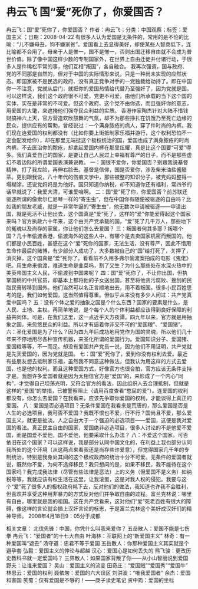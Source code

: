 # 冉云飞  国“爱”死你了，你爱国否？

冉云飞：国“爱”死你了，你爱国否？
作者：冉云飞；分类：中国观察；标签：爱国主义 ；日期：2008-04-22
有很多人认为爱国是无条件的，常用的是不伦的比喻：“儿不嫌母丑，狗不嫌家贫”。爱国看上去显得美好，却使某些人智商低下，连比喻都不会用了。母亲于人是惟一，国不是惟一，否则出国迁移自由就不会成为普世价值。除了像中国这样少数的专制国家外，在世界上自由迁徙并付诸行动，于很多人是件稀松平常的事，他们互相“叛国”，各自融合。
我再次强调，国与政府、党的不同那是自然的，但对于中国的实际情形来说，只是一种尚未实现的应然状态。即国家被不是民选的政府、没有真正竞争对手的一党独裁给劫持了。即在中国你一不注意，党就从后门，就把你的爱国热情给代替乃至强奸了，因为党就是国。可以这样说，我们这个政府很不可爱，党更不可爱，由他们所承载的当下这个国的实体，实在是非常的不可爱。但这个政府、这个党不由你选，而且强奸你的意志，用爱国的大氅，来遮掩他们强夺民众利益的实质。
香港作家陶杰针对大陆不惜钱财搞神六上天，官方营造欢欣鼓舞的气氛，却不为那些挣扎在饥饿乃至死亡边缘的民众，提供应有的帮助，曾经说过：一个满身脓疮的病人，穿了件时尚的内裤。我们现在连爱国的权利都没有（比如你要上街抵制家乐福并游行，这个权利恐怕不一定会配发给你），却在那里无端挺这个极权统治的国，爱国也成了满身脓疮的时尚内裤。不去医治你的脓疮，却拿起爱国内裤在那里炫耀，真是比这个国要“可爱”得多。我们真爱自己的国家，是要让自己人民过上幸福有尊严的日子，而不是那些虚幻不着边际的所谓爱国表演兼说教。
一：国很不爱你，你爱国否？别跟我说基督精神，打了我左脸，再伸右脸去。基督是信仰，国是否爱你，涉及柴米油盐酱醋茶。更别跟我说，八十年代的伤痕文学中，那些被整的知识分子，被党妈妈整得一塌糊涂，还说党妈妈是为他好。国只知道你纳税，却不知道你还有福利，常四爷的话早就说了：我爱大清，可谁爱咱啊。
二：国“爱”死了你，你爱国否？前苏联还驱逐所谓的像索尔仁尼琴一样的“寄生虫”，但在中国你有随便被驱逐的自由吗？比如我的朋友老威，就是一非常牛逼的“寄生虫”，他无数次申请被驱逐——申请出国，就是死活不让他出去，这个国真是“爱”死了，这样的“爱”你能爱得起这个国家来吗？官方执政六十年来，这个由共产党承载的国，“爱”死了几千万人，那些地下的冤魂以及尚存的家属，你让他们怎么去爱国？
三：叛国者何其多耶？叛哪个国？几十年偷渡香港，偷渡海外的这些人中，有哪个是去卖国家机密而叛国的，他们都是小民百姓，甚感在这个“爱”死你的国家，无法生活，没有尊严，因此不惜用生命作最后的赌博，有少部分人成功了，大多数被自己的“国”给打死了，关押了，消灭掉，这个国真是“爱”死你了。看看前不久用多弗尔偷渡案拍成的电影《鬼佬》吧。用生命来偷渡，难道生命是韭菜吗，割了又生？为什么那些处在水深火热中的美英帝国主义人民，不偷渡到中国来呢？
四：国“爱”死你了，不让你出国，但执掌国柄的中共官员，却基本上都将他的子女送出国，甚至将他贪污腐败、搜刮的民脂民膏转移到国外。他们当然可以名正言顺地出去，用不着叛国。很多小民百姓思考的是，我们如何爱国，这当然值得尊重。但似乎从来没有多少人问过：共产党真爱中国吗？
五：没有个体之爱的抽象之国是个什么东西？国家的要素是什么，是人民、土地、主权。再简单地说，是个每个人的个体利益都应该得到良好保障的利益共同体。可是，在我们这里，这一点近乎天方夜谭。四九年以来，官方就是用抽象之国，来忽悠民众的利益。所以才有逼着你非交不可的“爱国粮”、“爱国猪”。
六：圣化爱国是为了什么？因为四九年后成功地用党作为国的灵魂，所以他们几十年来不停地用尽各种宣传机器，来圣化所谓的爱国行为。爱国知识分子、爱国猪、爱国粮等等，不一而足。却没有爱国共产党员一说，因为他们不用证明，共产党就是先天爱国的，因为党就是国。
七：国“爱”死你了，爱到你没有权利去爱。最近有些朋友想去抵制家乐福，虽然我不同意这种做法，但我认为用这样的方式去爱国，也是他的权利。而且这种爱国方式，好像官方也很合拍，官方应该无条件支持才是。我想许多爱国者就是因为太相信官方是“爱国”的，来形成了一个内心“同构”，才觉得自己坦荡光明，又符合官方的看法，因此组织人去合理抵制，但就是这样的“爱国”的举措，已被警察阻止（请用百度查看“憋屈的爱”）。连爱国的权利都没有，你怎么去爱国？在我看来，应该先争取你爱国的权利，才能谈得上真正的爱国。
八：爱国是否必选项目？无条件爱国在我看来是荒唐的，那么爱国是否是人生的必选项目，我可否不爱国？我既不恨也不爱，行不行？国尚且不爱，那么爱国主义，就更是扯淡。人之自由大于一个强迫的必选项目——爱国，这便是我对爱国的看法。真正民主自由的国家，爱国绝非必选项目，很多人讨论的不是他爱不爱国，而是国爱不爱他，国不爱他，他要采取什么办法？
八：不爱这个国家，可否依旧在这个国家？可以这样说，我是部分认同中国文化的，在利益上我也部分认同我所处的这个环境（从这两点来看我还是尚存些许爱意），但觉得国家几千年的专制统治，特别是我身处其间的这个极权政府的统治十分不可爱。无条件的爱国者就说，既然你不爱，为何不选择移民？我只想问的是，如果不移民，我不能待在这个国家吗？我完成我法律（尽管有些法律是恶法）上的义务（但爱国不是义务）如纳税等等，我就应该有权生活在这里，让我滚蛋，这是对我人权的侵犯。我要与这个“爱”死了很多人的极权政府耗下去，反对他们的做法，我知道也许我不会胜利，但喜欢并享受这种用非暴力的方式反对他们并争取自由的过程。富兰克林说：哪里有自由，哪里就是我的祖国。这在共产党看来，这对他们“爱”死老百姓有很大的障碍，像这样的言论就会插上汉奸言论的标志，于是富兰克林这个美奸成汉奸们的精神导师。
2008年4月18日9：05分于成都

相关文章：
北伐先锋：中国，你凭什么叫我来爱你？
五岳散人：爱国不能是七伤拳
冉云飞：“爱国者”的十七大自由
叶海林：互联网上的“新爱国主义”
林奇：有一种爱国叫“遮丑”
汤守道：忠君不等于爱国
五岳散人：你那种爱国主义其实就是个避孕套
弘毅：爱国主义的悖论与超越
汉心：爱国心是如何丢失的
熊飞骏：更改历史教科书就一定爱国吗？
三界散人：如果国家背叛了你——从小山智丽说到爱国
野夫：让谁来爱国？
吴山：爱国主义的流变
田奇庄：“爱国贼”“爱国秀”“爱国牛”
林思云：爱国的权利
聂依匆：爱国的六大误区
刘洪波：“唯我爱国者”
余杰：爱国和害国
笑蜀：仅有爱国是不够的！——庚子读史笔记
资中筠：爱国的坐标